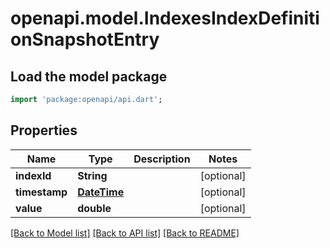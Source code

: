 # openapi.model.IndexesIndexDefinitionSnapshotEntry

## Load the model package
```dart
import 'package:openapi/api.dart';
```

## Properties
Name | Type | Description | Notes
------------ | ------------- | ------------- | -------------
**indexId** | **String** |  | [optional] 
**timestamp** | [**DateTime**](DateTime.md) |  | [optional] 
**value** | **double** |  | [optional] 

[[Back to Model list]](../README.md#documentation-for-models) [[Back to API list]](../README.md#documentation-for-api-endpoints) [[Back to README]](../README.md)


